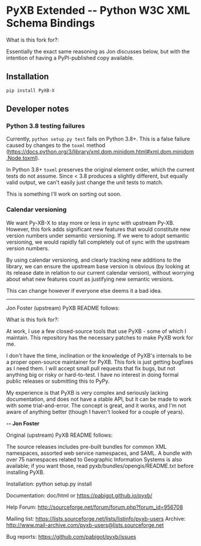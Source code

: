 # PyXB Extended -- Python W3C XML Schema Bindings

What is this fork for?:

Essentially the exact same reasoning as Jon discusses below, but with the intention of having a PyPI-published copy available.

## Installation

`pip install PyXB-X`

## Developer notes

### Python 3.8 testing failures

Currently, `python setup.py test` fails on Python 3.8+. This is a false failure caused by changes to the `toxml` method (https://docs.python.org/3/library/xml.dom.minidom.html#xml.dom.minidom.Node.toxml).

In Python 3.8+ `toxml` preserves the original element order, which the current tests do not assume. Since < 3.8 produces a slightly different, but equally valid output, we can't easily just change the unit tests to match.

This is something I'll work on sorting out soon.

### Calendar versioning

We want Py-XB-X to stay more or less in sync with upstream Py-XB. However, this fork adds significant new features that would constitute new version numbers under semantic versioning. If we were to adopt semantic versioning, we would rapidly fall completely out of sync with the upstream version numbers.

By using calendar versioning, and clearly tracking new additions to the library, we can ensure the upstream base version is obvious (by looking at its release date in relation to our current calendar version), without worrying about what new features count as justifying new semantic versions.

This can change however if everyone else deems it a bad idea.

---

Jon Foster (upstream) PyXB README follows:

What is this fork for?:

At work, I use a few closed-source tools that use PyXB - some of which I maintain. This repository has the necessary patches to make PyXB work for me.

I don't have the time, inclination or the knowledge of PyXB's internals to be a proper open-source maintainer for PyXB. This fork is just getting bugfixes as I need them. I will accept small pull requests that fix bugs, but not anything big or risky or hard-to-test. I have no interest in doing formal public releases or submitting this to PyPy.

My experience is that PyXB is very complex and seriously lacking documentation, and does not have a stable API, but it can be made to work with some trial-and-error. The concept is great, and it works, and I'm not aware of anything better (though I haven't looked for a couple of years).

**-- Jon Foster**

Original (upstream) PyXB README follows:

The source releases includes pre-built bundles for common XML namespaces,
assorted web service namespaces, and SAML. A bundle with over 75 namespaces
related to Geographic Information Systems is also available; if you want
those, read pyxb/bundles/opengis/README.txt before installing PyXB.

Installation: python setup.py install

Documentation: doc/html or https://pabigot.github.io/pyxb/

Help Forum: http://sourceforge.net/forum/forum.php?forum_id=956708

Mailing list: https://lists.sourceforge.net/lists/listinfo/pyxb-users
Archive: http://www.mail-archive.com/pyxb-users@lists.sourceforge.net

Bug reports: https://github.com/pabigot/pyxb/issues
